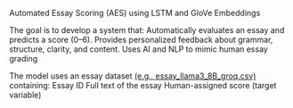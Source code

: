Automated Essay Scoring (AES) using LSTM and GloVe Embeddings

The goal is to develop a system that:
Automatically evaluates an essay and predicts a score (0–6).
Provides personalized feedback about grammar, structure, clarity, and content.
Uses AI and NLP to mimic human essay grading

The model uses an essay dataset [(e.g., essay_llama3_8B_groq.csv)](https://www.kaggle.com/datasets?search=essay_llama3_8B_groq.csv) containing:
Essay ID
Full text of the essay
Human-assigned score (target variable)
